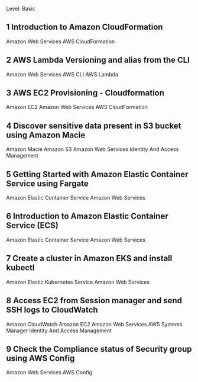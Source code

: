 Level: Basic 


## 1 Introduction to Amazon CloudFormation

Amazon Web Services
AWS CloudFormation



## 2 AWS Lambda Versioning and alias from the CLI

Amazon Web Services
AWS CLI
AWS Lambda


## 3 AWS EC2 Provisioning - Cloudformation

Amazon EC2
Amazon Web Services
AWS CloudFormation



## 4 Discover sensitive data present in S3 bucket using Amazon Macie

Amazon Macie
Amazon S3
Amazon Web Services
Identity And Access Management



## 5 Getting Started with Amazon Elastic Container Service using Fargate

Amazon Elastic Container Service
Amazon Web Services



## 6 Introduction to Amazon Elastic Container Service (ECS)

Amazon Elastic Container Service
Amazon Web Services



## 7 Create a cluster in Amazon EKS and install kubectl

Amazon Elastic Kubernetes Service
Amazon Web Services



## 8 Access EC2 from Session manager and send SSH logs to CloudWatch

Amazon CloudWatch
Amazon EC2
Amazon Web Services
AWS Systems Manager
Identity And Access Management



## 9 Check the Compliance status of Security group using AWS Config

Amazon Web Services
AWS Config
